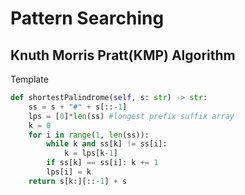 # Pattern Searching

## Knuth Morris Pratt(KMP) Algorithm

Template

```py
def shortestPalindrome(self, s: str) -> str:
    ss = s + "#" + s[::-1]
    lps = [0]*len(ss) #longest prefix suffix array
    k = 0
    for i in range(1, len(ss)):
        while k and ss[k] != ss[i]: 
            k = lps[k-1]
        if ss[k] == ss[i]: k += 1
        lps[i] = k
    return s[k:][::-1] + s
```
